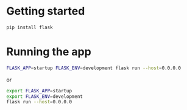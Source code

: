 # Getting started

```bash
pip install flask
```

# Running the app

```bash
FLASK_APP=startup FLASK_ENV=development flask run --host=0.0.0.0
```
or
```bash
export FLASK_APP=startup
export FLASK_ENV=development
flask run --host=0.0.0.0
```